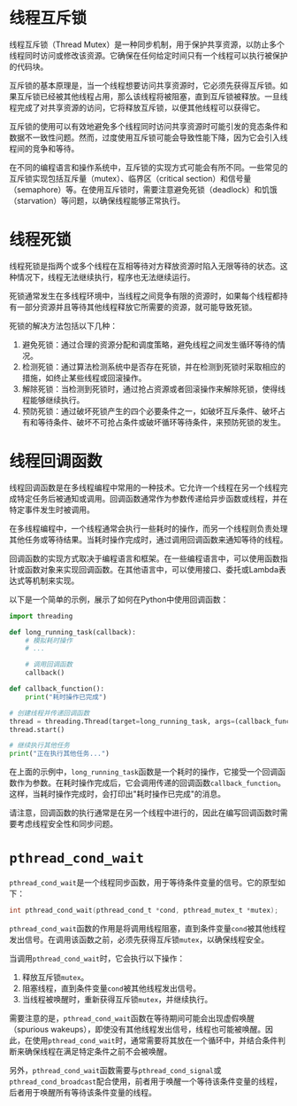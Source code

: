 # 线程互斥锁

线程互斥锁（Thread Mutex）是一种同步机制，用于保护共享资源，以防止多个线程同时访问或修改该资源。它确保在任何给定时间只有一个线程可以执行被保护的代码块。

互斥锁的基本原理是，当一个线程想要访问共享资源时，它必须先获得互斥锁。如果互斥锁已经被其他线程占用，那么该线程将被阻塞，直到互斥锁被释放。一旦线程完成了对共享资源的访问，它将释放互斥锁，以便其他线程可以获得它。

互斥锁的使用可以有效地避免多个线程同时访问共享资源时可能引发的竞态条件和数据不一致性问题。然而，过度使用互斥锁可能会导致性能下降，因为它会引入线程间的竞争和等待。

在不同的编程语言和操作系统中，互斥锁的实现方式可能会有所不同。一些常见的互斥锁实现包括互斥量（mutex）、临界区（critical  section）和信号量（semaphore）等。在使用互斥锁时，需要注意避免死锁（deadlock）和饥饿（starvation）等问题，以确保线程能够正常执行。

# 线程死锁

线程死锁是指两个或多个线程在互相等待对方释放资源时陷入无限等待的状态。这种情况下，线程无法继续执行，程序也无法继续运行。

死锁通常发生在多线程环境中，当线程之间竞争有限的资源时，如果每个线程都持有一部分资源并且等待其他线程释放它所需要的资源，就可能导致死锁。

死锁的解决方法包括以下几种：

1. 避免死锁：通过合理的资源分配和调度策略，避免线程之间发生循环等待的情况。
2. 检测死锁：通过算法检测系统中是否存在死锁，并在检测到死锁时采取相应的措施，如终止某些线程或回滚操作。
3. 解除死锁：当检测到死锁时，通过抢占资源或者回滚操作来解除死锁，使得线程能够继续执行。
4. 预防死锁：通过破坏死锁产生的四个必要条件之一，如破坏互斥条件、破坏占有和等待条件、破坏不可抢占条件或破坏循环等待条件，来预防死锁的发生。

# 线程回调函数

线程回调函数是在多线程编程中常用的一种技术。它允许一个线程在另一个线程完成特定任务后被通知或调用。回调函数通常作为参数传递给异步函数或线程，并在特定事件发生时被调用。

在多线程编程中，一个线程通常会执行一些耗时的操作，而另一个线程则负责处理其他任务或等待结果。当耗时操作完成时，通过调用回调函数来通知等待的线程。

回调函数的实现方式取决于编程语言和框架。在一些编程语言中，可以使用函数指针或函数对象来实现回调函数。在其他语言中，可以使用接口、委托或Lambda表达式等机制来实现。

以下是一个简单的示例，展示了如何在Python中使用回调函数：

```python
import threading

def long_running_task(callback):
    # 模拟耗时操作
    # ...

    # 调用回调函数
    callback()

def callback_function():
    print("耗时操作已完成")

# 创建线程并传递回调函数
thread = threading.Thread(target=long_running_task, args=(callback_function,))
thread.start()

# 继续执行其他任务
print("正在执行其他任务...")
```

在上面的示例中，`long_running_task`函数是一个耗时的操作，它接受一个回调函数作为参数。在耗时操作完成后，它会调用传递的回调函数`callback_function`。这样，当耗时操作完成时，会打印出"耗时操作已完成"的消息。

请注意，回调函数的执行通常是在另一个线程中进行的，因此在编写回调函数时需要考虑线程安全性和同步问题。

# `pthread_cond_wait`

`pthread_cond_wait`是一个线程同步函数，用于等待条件变量的信号。它的原型如下：

```c
int pthread_cond_wait(pthread_cond_t *cond, pthread_mutex_t *mutex);
```

`pthread_cond_wait`函数的作用是将调用线程阻塞，直到条件变量`cond`被其他线程发出信号。在调用该函数之前，必须先获得互斥锁`mutex`，以确保线程安全。

当调用`pthread_cond_wait`时，它会执行以下操作：

1. 释放互斥锁`mutex`。
2. 阻塞线程，直到条件变量`cond`被其他线程发出信号。
3. 当线程被唤醒时，重新获得互斥锁`mutex`，并继续执行。

需要注意的是，`pthread_cond_wait`函数在等待期间可能会出现虚假唤醒（spurious wakeups），即使没有其他线程发出信号，线程也可能被唤醒。因此，在使用`pthread_cond_wait`时，通常需要将其放在一个循环中，并结合条件判断来确保线程在满足特定条件之前不会被唤醒。

另外，`pthread_cond_wait`函数需要与`pthread_cond_signal`或`pthread_cond_broadcast`配合使用，前者用于唤醒一个等待该条件变量的线程，后者用于唤醒所有等待该条件变量的线程。
